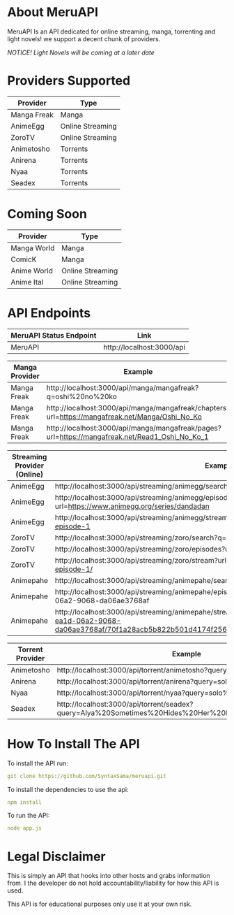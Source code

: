 # About MeruAPI
MeruAPI Is an API dedicated for online streaming, manga, torrenting and light novels! we support a decent chunk of providers.

*NOTICE! Light Novels will be coming at a later date*

# Providers Supported
| Provider                   | Type  |                                                               
| -------------------------- | ----- |
| Manga Freak                | Manga |
| AnimeEgg                | Online Streaming |
| ZoroTV                 | Online Streaming |
| Animetosho               | Torrents |
| Anirena               | Torrents |
| Nyaa               | Torrents |
| Seadex               | Torrents |

# Coming Soon
| Provider                   | Type  |                                                               
| -------------------------- | ----- |
| Manga World                | Manga |
| ComicK               | Manga |
| Anime World                | Online Streaming |
| Anime Ital                 | Online Streaming |

# API Endpoints
| MeruAPI Status Endpoint | Link |
| ------------------------ | ---- |
| MeruAPI |  http://localhost:3000/api |

| Manga Provider             | Example |                                                              
| -------------------------- | -------- |
| Manga Freak                | http://localhost:3000/api/manga/mangafreak?q=oshi%20no%20ko |
| Manga Freak                | http://localhost:3000/api/manga/mangafreak/chapters?url=https://mangafreak.net/Manga/Oshi_No_Ko |
| Manga Freak                | http://localhost:3000/api/manga/mangafreak/pages?url=https://mangafreak.net/Read1_Oshi_No_Ko_1 |

| Streaming Provider (Online)| Example |                                                              
| -------------------------- | -------- |
| AnimeEgg                | http://localhost:3000/api/streaming/animegg/search?q=dandadan |
| AnimeEgg                | http://localhost:3000/api/streaming/animegg/episodes?url=https://www.animegg.org/series/dandadan |
| AnimeEgg                | http://localhost:3000/api/streaming/animegg/stream?url=https://www.animegg.org/dandadan-episode-1 |
| ZoroTV                 | http://localhost:3000/api/streaming/zoro/search?q=dandadan |
| ZoroTV                 | http://localhost:3000/api/streaming/zoro/episodes?url=https://zoroto.com.in/anime/dandadan-dub/ |
| ZoroTV                 | http://localhost:3000/api/streaming/zoro/stream?url=https://zoroto.com.in/dandadan-dub-episode-1/ |
| Animepahe                 | http://localhost:3000/api/streaming/animepahe/search?q=solo%20leveling |
| Animepahe                 | http://localhost:3000/api/streaming/animepahe/episodes?anime_session_id=1895c0ee-ea1d-06a2-9068-da06ae3768af |
| Animepahe                 | http://localhost:3000/api/streaming/animepahe/stream?url=https://animepahe.ru/play/1895c0ee-ea1d-06a2-9068-da06ae3768af/70f1a28acb5b822b501d4174f256dbd6635e19aad4633b94147795b070542d6f |

| Torrent Provider           |  Example |                                                              
| -------------------------- | -------- |
| Animetosho               | http://localhost:3000/api/torrent/animetosho?query=solo%20leveling |
| Anirena               | http://localhost:3000/api/torrent/anirena?query=solo%20leveling |
| Nyaa               | http://localhost:3000/api/torrent/nyaa?query=solo%20leveling |
| Seadex               | http://localhost:3000/api/torrent/seadex?query=Alya%20Sometimes%20Hides%20Her%20Feelings%20in%20Russian |

# How To Install The API
To install the API run:
```yaml
git clone https://github.com/SyntaxSama/meruapi.git
```
To install the dependencies to use the api:
```yaml
npm install
```
To run the API:
```yaml
node app.js 
```

# Legal Disclaimer
This is simply an API that hooks into other hosts and grabs information from. I the developer do not hold accountability/liability for how this API is used. 

This API is for educational purposes only use it at your own risk. 
